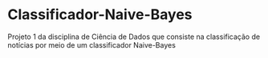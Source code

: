 # Classificador-Naive-Bayes
Projeto 1 da disciplina de Ciência de Dados que consiste na classificação de notícias por meio de um classificador Naive-Bayes
